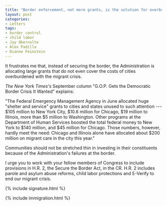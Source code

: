 ```yaml
---
title: "Border enforcement, not more grants, is the solution for overburdened cities"
layout: post
categories:
- Letters
tags:
- border control
- child labor
- Jay Obernolte
- Alex Padilla
- Dianne Feinstein
---
```


It frustrates me that, instead of securing the border, the Administration is allocating large grants that do not even cover the costs of cities overburdened with the migrant crisis.

*The New York Times's* September column "G.O.P. Gets the Democratic Border Crisis It Wanted" explains:

"The Federal Emergency Management Agency in June allocated huge "shelter and service" grants to cities and states unused to such attention --- $105 million to New York City, $10.6 million for Chicago, $19 million to Illinois, more than $5 million to Washington. Other programs at the Department of Human Services boosted the total federal money to New York to $140 million, and $45 million for Chicago. Those numbers, however, hardly meet the need: Chicago and Illinois alone have allocated about $200 million on migrant care in the city this year."

Communities should not be stretched thin in investing in their constituents because of the Administration's failures at the border.

I urge you to work with your fellow members of Congress to include provisions in H.R. 2, the Secure the Border Act, in the CR. H.R. 2 includes parole and asylum abuse reforms, child labor protections and E-Verify to end our migrant crisis.

{% include signature.html %}

{% include immigration.html %}
